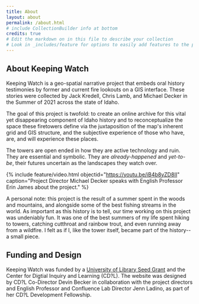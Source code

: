 ```yaml
---
title: About
layout: about
permalink: /about.html
# include CollectionBuilder info at bottom
credits: true
# Edit the markdown on in this file to describe your collection
# Look in _includes/feature for options to easily add features to the page
---
```


## About Keeping Watch

Keeping Watch is a geo-spatial narrative project that embeds oral history testimonies by former and current fire lookouts on a GIS interface. These stories were collected by Jack Kredell, Chris Lamb, and Michael Decker in the Summer of 2021 across the state of Idaho. 

The goal of this project is twofold: to create an online archive for this vital yet disappearing component of Idaho history and to reconceptualize the space  these firetowers define via the juxtaposition of the map's inherent grid and GIS structure, and the subjective experience of those who have, are, and will experience these places.

The towers are open ended in how they are active technology and ruin. They are essential and symbolic. They are *already-happened* and *yet-to-be*, their futures uncertain as the landscapes they watch over. 

{% include feature/video.html objectid="https://youtu.be/iB4b8yZD8II" caption="Project Director Michael Decker speaks with English Professor Erin James about the project." %}

A personal note: this project is the result of a summer spent in the woods and mountains, and alongside some of the best fishing streams in the world. As important as this history is to tell, our time working on this project was undeniably fun. It was one of the best summers of my life spent hiking to towers, catching cutthroat and rainbow trout, and even running away from a wildfire. I felt as if I, like the tower itself, became part of the history--a small piece.

## Funding and Design

Keeping Watch was funded by a [University of Library Seed Grant](https://www.lib.uidaho.edu/opportunities/fellowships/libseed.html) and the Center for Digtial Inquiry and Learning (CD?L). The website was designed by CD?L Co-Director Devin Becker in collaboration with the project directors and English Professor and Confluence Lab Director Jenn Ladino, as part of her CD?L Development Fellowship. 